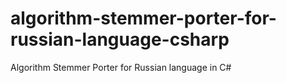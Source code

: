 # algorithm-stemmer-porter-for-russian-language-csharp
Algorithm Stemmer Porter for Russian language in C#
